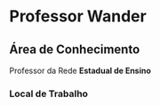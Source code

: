 

# Professor Wander

## Área de Conhecimento
Professor da Rede **Estadual de Ensino**
### Local de Trabalho
